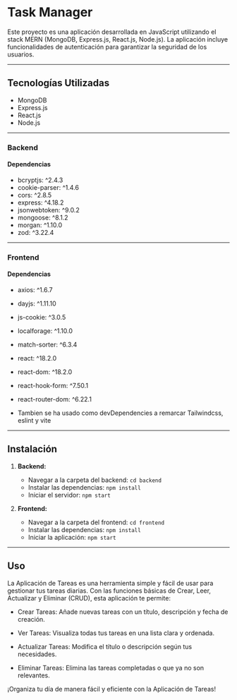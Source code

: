 # Task Manager

Este proyecto es una aplicación desarrollada en JavaScript utilizando el stack MERN (MongoDB, Express.js, React.js, Node.js). La aplicación incluye funcionalidades de autenticación para garantizar la seguridad de los usuarios.

---

## Tecnologías Utilizadas

- MongoDB
- Express.js
- React.js
- Node.js

---

### Backend

#### Dependencias

- bcryptjs: ^2.4.3
- cookie-parser: ^1.4.6
- cors: ^2.8.5
- express: ^4.18.2
- jsonwebtoken: ^9.0.2
- mongoose: ^8.1.2
- morgan: ^1.10.0
- zod: ^3.22.4

---

### Frontend

#### Dependencias

- axios: ^1.6.7
- dayjs: ^1.11.10
- js-cookie: ^3.0.5
- localforage: ^1.10.0
- match-sorter: ^6.3.4
- react: ^18.2.0
- react-dom: ^18.2.0
- react-hook-form: ^7.50.1
- react-router-dom: ^6.22.1


- Tambien se ha usado como devDependencies a remarcar Tailwindcss, eslint y vite

---

## Instalación

1. **Backend:**
   - Navegar a la carpeta del backend: `cd backend`
   - Instalar las dependencias: `npm install`
   - Iniciar el servidor: `npm start`

2. **Frontend:**
   - Navegar a la carpeta del frontend: `cd frontend`
   - Instalar las dependencias: `npm install`
   - Iniciar la aplicación: `npm start`

---

## Uso

La Aplicación de Tareas es una herramienta simple y fácil de usar para gestionar tus tareas diarias. Con las funciones básicas de Crear, Leer, Actualizar y Eliminar (CRUD), esta aplicación te permite:

- Crear Tareas: Añade nuevas tareas con un título, descripción y fecha de creación.

- Ver Tareas: Visualiza todas tus tareas en una lista clara y ordenada.

- Actualizar Tareas: Modifica el título o descripción según tus necesidades.

- Eliminar Tareas: Elimina las tareas completadas o que ya no son relevantes.

¡Organiza tu día de manera fácil y eficiente con la Aplicación de Tareas!

